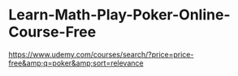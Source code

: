 # Learn-Math-Play-Poker-Online-Course-Free
https://www.udemy.com/courses/search/?price=price-free&amp;q=poker&amp;sort=relevance
